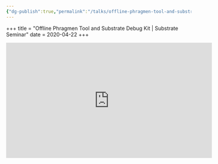 ```yaml
---
{"dg-publish":true,"permalink":"/talks/offline-phragmen-tool-and-substrate-debug-kit-substrate-seminar/"}
---
```



+++
title = "Offline Phragmen Tool and Substrate Debug Kit | Substrate Seminar"
date = 2020-04-22
+++

<iframe width="560" height="315" src="https://www.youtube.com/embed/6omrrY11HEg" title="YouTube video player" frameborder="0" allow="accelerometer; autoplay; clipboard-write; encrypted-media; gyroscope; picture-in-picture" allowfullscreen></iframe>

